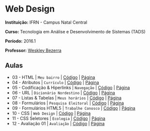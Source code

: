 # Web Design

**Instituição:** IFRN - Campus Natal Central

**Curso:** Tecnologia em Análise e Desenvolvimento de Sistemas (TADS)

**Período:** 2016.1

**Professor:** [Weskley Bezerra](https://github.com/weskleymb)

## Aulas
- 03 - HTML | `Meu bairro`  | [Código](/atividades/aula-03) | [Página](http://chico.postero.com.br/web-design/atividades/aula-03)
- 04 - Atributos | `Currículo` | [Código](/atividades/aula-04) | [Página](http://chico.postero.com.br/web-design/atividades/aula-04)
- 05 - Codificação & Hiperlinks | `Navegação` | [Código](/atividades/aula-05) | [Página](http://chico.postero.com.br/web-design/atividades/aula-05)
- 06 - URL | `Dicionário Nordestino` | [Código](/atividades/aula-06) | [Página](http://chico.postero.com.br/web-design/atividades/aula-06)
- 07 - Listas & Tabelas	| `Meus horários` | [Código](/atividades/aula-07) | [Página](http://chico.postero.com.br/web-design/atividades/aula-07)
- 08 - Formulários	| `Pesquisa Eleitoral` | [Código](/atividades/aula-08) | [Página](http://chico.postero.com.br/web-design/atividades/aula-08)
- 09 - Formulários HTML5	| `Trabalhe Conosco` | [Código](/atividades/aula-09) | [Página](http://chico.postero.com.br/web-design/atividades/aula-09)
- 10 - CSS | `Web Design` | [Código](/atividades/aula-10) | [Página](http://chico.postero.com.br/web-design/atividades/aula-10)
- 11 - CSS Seletores | `Ecologia` | [Código](/atividades/aula-11) | [Página](http://chico.postero.com.br/web-design/atividades/aula-11)
- 12 - Avaliação 01 | `Avaliação` | [Código](/atividades/aula-12) | [Página](http://chico.postero.com.br/web-design/atividades/aula-12)
